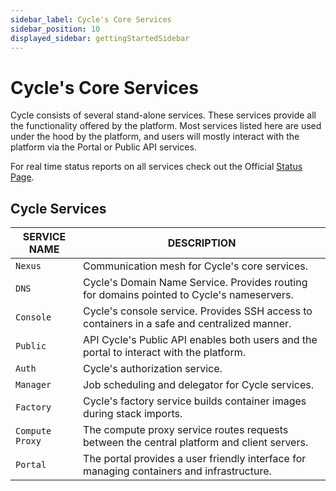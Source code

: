 ```yaml
---
sidebar_label: Cycle's Core Services
sidebar_position: 10
displayed_sidebar: gettingStartedSidebar
---
```


# Cycle's Core Services

Cycle consists of several stand-alone services. These services provide all the functionality offered by the platform. Most services listed here are used under the hood by the platform, and users will mostly interact with the platform via the Portal or Public API services.

For real time status reports on all services check out the Official [Status Page](https://status.cycle.io).
## Cycle Services

| SERVICE NAME  | DESCRIPTION                                                                                  |
| ------------- | -------------------------------------------------------------------------------------------- |
| `Nexus `        | Communication mesh for Cycle's core services.                                                |
| `DNS`          | Cycle's Domain Name Service. Provides routing for domains pointed to Cycle's nameservers.    |
| `Console`       | Cycle's console service. Provides SSH access to containers in a safe and centralized manner. |
| `Public`        | API Cycle's Public API enables both users and the portal to interact with the platform.      |
| `Auth`          | Cycle's authorization service.                                                               |
| `Manager`       | Job scheduling and delegator for Cycle services.                                             |
| `Factory`       | Cycle's factory service builds container images during stack imports.                        |
| `Compute Proxy` | The compute proxy service routes requests between the central platform and client servers.   |
| `Portal`        | The portal provides a user friendly interface for managing containers and infrastructure.    |
